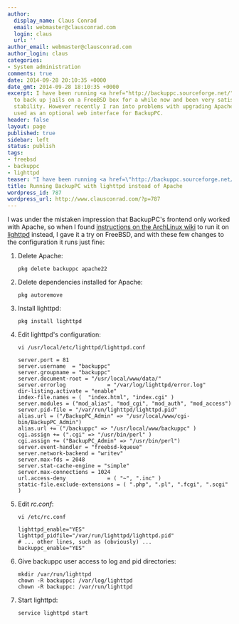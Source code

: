 ```yaml
---
author:
  display_name: Claus Conrad
  email: webmaster@clausconrad.com
  login: claus
  url: ''
author_email: webmaster@clausconrad.com
author_login: claus
categories:
- System administration
comments: true
date: 2014-09-28 20:10:35 +0000
date_gmt: 2014-09-28 18:10:35 +0000
excerpt: I have been running <a href="http://backuppc.sourceforge.net/">BackupPC</a>
  to back up jails on a FreeBSD box for a while now and been very satisfied with its
  stability. However recently I ran into problems with upgrading Apache, which is
  used as an optional web interface for BackupPC.
header: false
layout: page
published: true
sidebar: left
status: publish
tags:
- freebsd
- backuppc
- lighttpd
teaser: "I have been running <a href=\"http://backuppc.sourceforge.net/\">BackupPC</a> to back up jails on a FreeBSD box for a while now and been very satisfied with its stability. However recently I ran into problems with upgrading Apache, which is used as an optional web interface for BackupPC."
title: Running BackupPC with lighttpd instead of Apache
wordpress_id: 787
wordpress_url: http://www.clausconrad.com/?p=787
---
```

I was under the mistaken impression that BackupPC's frontend only worked with Apache, so when I found [instructions on the ArchLinux wiki](https://wiki.archlinux.org/index.php/BackupPC#Alternative_lighttpd_configuration) to run it on [lighttpd](http://www.lighttpd.net/) instead, I gave it a try on FreeBSD, and with these few changes to the configuration it runs just fine:

1. Delete Apache:

   ```shell
   pkg delete backuppc apache22
   ```

2. Delete dependencies installed for Apache:
   
   ```shell
   pkg autoremove
   ```

3. Install lighttpd:
        
   ```shell
   pkg install lighttpd
   ```

4. Edit lighttpd's configuration:
        
   ```shell
   vi /usr/local/etc/lighttpd/lighttpd.conf
   ```
        
   ```
   server.port = 81
   server.username  = "backuppc"
   server.groupname = "backuppc"
   server.document-root = "/usr/local/www/data/"
   server.errorlog             = "/var/log/lighttpd/error.log"
   dir-listing.activate = "enable"
   index-file.names = (  "index.html", "index.cgi" )
   server.modules = ("mod_alias", "mod_cgi", "mod_auth", "mod_access")
   server.pid-file = "/var/run/lighttpd/lighttpd.pid"
   alias.url = ("/BackupPC_Admin" => "/usr/local/www/cgi-bin/BackupPC_Admin")
   alias.url += ("/backuppc" => "/usr/local/www/backuppc" )
   cgi.assign += (".cgi" => "/usr/bin/perl" )
   cgi.assign += ("BackupPC_Admin" => "/usr/bin/perl")
   server.event-handler = "freebsd-kqueue"
   server.network-backend = "writev"
   server.max-fds = 2048
   server.stat-cache-engine = "simple"
   server.max-connections = 1024
   url.access-deny             = ( "~", ".inc" )
   static-file.exclude-extensions = ( ".php", ".pl", ".fcgi", ".scgi" )
   ```

5. Edit _rc.conf_: 
        
   ```shell
   vi /etc/rc.conf
   ```
        
   ```
   lighttpd_enable="YES"
   lighttpd_pidfile="/var/run/lighttpd/lighttpd.pid"
   # ... other lines, such as (obviously) ...
   backuppc_enable="YES"
   ```

6. Give backuppc user access to log and pid directories:

   ```shell
   mkdir /var/run/lighttpd
   chown -R backuppc: /var/log/lighttpd
   chown -R backuppc: /var/run/lighttpd
   ```
  
7. Start lighttpd: 

   ```shell
   service lighttpd start
   ```
